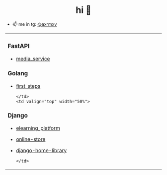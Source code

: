 <h1 align="center">hi 👋</h1>

- 📫 me in tg: [@axrmxv](https://t.me/axrmxv)

<div align="center">

  <table width="100%" border="0" cellspacing="0" cellpadding="0">
    <tr>
      <td valign="top" width="50%">

### FastAPI
- [media_service](https://github.com/axrmxv/media_service)

### Golang
- [first_steps](https://github.com/axrmxv/go_first_steps)

      </td>
      <td valign="top" width="50%">
  
### Django
- [elearning_platform](https://github.com/axrmxv/elearning_platform)
- [online-store](https://github.com/axrmxv/online-store)
- [django-home-library](https://github.com/axrmxv/django-home-library)


      </td>
    </tr>
  </table>

</div>
